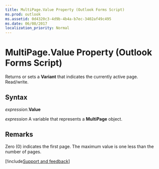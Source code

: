 ```yaml
---
title: MultiPage.Value Property (Outlook Forms Script)
ms.prod: outlook
ms.assetid: 0d4320c3-4d9b-4b4a-b7ec-3402af49c495
ms.date: 06/08/2017
localization_priority: Normal
---
```



# MultiPage.Value Property (Outlook Forms Script)

Returns or sets a  **Variant** that indicates the currently active page. Read/write.


## Syntax

_expression_.**Value**

_expression_ A variable that represents a  **MultiPage** object.


## Remarks

Zero (0) indicates the first page. The maximum value is one less than the number of pages.

[!include[Support and feedback](~/includes/feedback-boilerplate.md)]